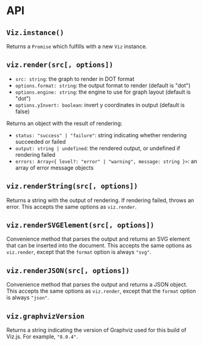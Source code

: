 # API

## `Viz.instance()`

Returns a `Promise` which fulfills with a new `Viz` instance.

## `viz.render(src[, options])`

* `src: string`: the graph to render in DOT format
* `options.format: string`: the output format to render (default is "dot")
* `options.engine: string`: the engine to use for graph layout (default is "dot")
* `options.yInvert: boolean`: invert y coordinates in output (default is false)

Returns an object with the result of rendering:

* `status: "success" | "failure"`: string indicating whether rendering succeeded or failed
* `output: string | undefined`: the rendered output, or undefined if rendering failed
* `errors: Array<{ level?: "error" | "warning", message: string }>`: an array of error message objects

## `viz.renderString(src[, options])`

Returns a string with the output of rendering. If rendering failed, throws an error. This accepts the same options as `viz.render`.

## `viz.renderSVGElement(src[, options])`

Convenience method that parses the output and returns an SVG element that can be inserted into the document. This accepts the same options as `viz.render`, except that the `format` option is always `"svg"`.

## `viz.renderJSON(src[, options])`

Convenience method that parses the output and returns a JSON object. This accepts the same options as `viz.render`, except that the `format` option is always `"json"`.

## `viz.graphvizVersion`

Returns a string indicating the version of Graphviz used for this build of Viz.js. For example, `"8.0.4"`.
